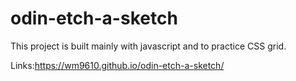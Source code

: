 # odin-etch-a-sketch

This project is built mainly with javascript and to practice CSS grid.

Links:https://wm9610.github.io/odin-etch-a-sketch/
